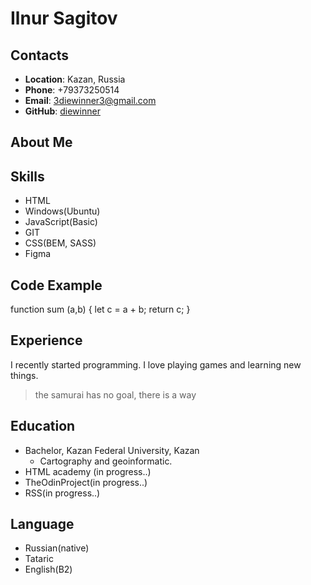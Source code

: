 # Ilnur Sagitov

## Contacts
* __Location__: Kazan, Russia
* __Phone__: +79373250514
* __Email__: 3diewinner3@gmail.com
* __GitHub__: [diewinner](https://github.com/diewinner)

## About Me

## Skills 
* HTML
* Windows(Ubuntu)
* JavaScript(Basic)
* GIT
* CSS(BEM, SASS)
* Figma
 
## Code Example
function sum (a,b) {
    let c = a + b;
    return c;
}

## Experience
 I recently started programming. I love playing games and learning new things.
 > the samurai has no goal, there is a way

## Education
* Bachelor, Kazan Federal University, Kazan
   - Cartography and geoinformatic.
* HTML academy (in progress..)
* TheOdinProject(in progress..)
* RSS(in progress..)

## Language
* Russian(native)
* Tataric
* English(B2)
